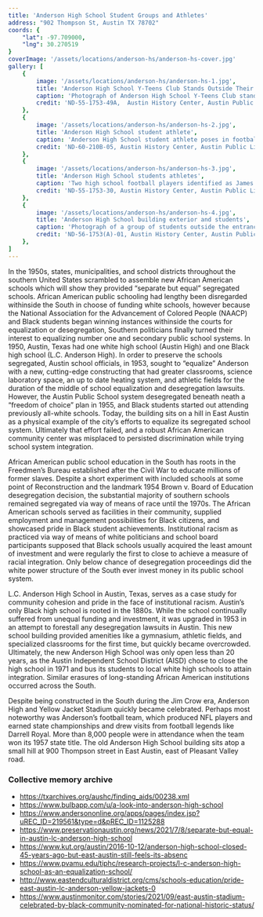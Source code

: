 ```yaml
---
title: 'Anderson High School Student Groups and Athletes'
address: "902 Thompson St, Austin TX 78702"
coords: {
    "lat": -97.709000,
    "lng": 30.270519
}
coverImage: '/assets/locations/anderson-hs/anderson-hs-cover.jpg'
gallery: [
    {
        image: '/assets/locations/anderson-hs/anderson-hs-1.jpg',
        title: 'Anderson High School Y-Teens Club Stands Outside Their School',
        caption: 'Photograph of Anderson High School Y-Teens Club standing outside their school. They are all standing around the Y-Teens logo.',
        credit: 'ND-55-1753-49A,  Austin History Center, Austin Public Library.'
    },
    {
        image: '/assets/locations/anderson-hs/anderson-hs-2.jpg',
        title: 'Anderson High School student athlete',
        caption: 'Anderson High School student athlete poses in football uniform in center position.',
        credit: 'ND-60-210B-05, Austin History Center, Austin Public Library.'
    },
    {
        image: '/assets/locations/anderson-hs/anderson-hs-3.jpg',
        title: 'Anderson High School students athletes',
        caption: 'Two high school football players identified as James Moten and Maurice Miller.',
        credit: 'ND-55-1753-30, Austin History Center, Austin Public Library.'
    },
    {
        image: '/assets/locations/anderson-hs/anderson-hs-4.jpg',
        title: 'Anderson High School building exterior and students',
        caption: 'Photograph of a group of students outside the entrance to Anderson High School. In the mixture of boys and girls, most students are exiting the building after school, while a few stand and talk to each other. One girl sits on the wall and reads from a notebook. The girls all wear long skirts, blouses, white socks and black shoes. The boys wears slacks and shirts, and one wears a jacket.',
        credit: 'ND-56-1753(A)-01, Austin History Center, Austin Public Library.'
    },
]
---
```

In the 1950s, states, municipalities, and school districts throughout the southern United States scrambled to assemble new African American schools which will show they provided “separate but equal” segregated schools. African American public schooling had lengthy been disregarded withinside the South in choose of funding white schools, however because the National Association for the Advancement of Colored People (NAACP) and Black students began winning instances withinside the courts for equalization or desegregation, Southern politicians finally turned their interest to equalizing number one and secondary public school systems. In 1950, Austin, Texas had one white high school (Austin High) and one Black high school (L.C. Anderson High). In order to preserve the schools segregated, Austin school officials, in 1953, sought to “equalize” Anderson with a new, cutting-edge constructing that had greater classrooms, science laboratory space, an up to date heating system, and athletic fields for the duration of the middle of school equalization and desegregation lawsuits. However, the Austin Public School system desegregated beneath neath a “freedom of choice” plan in 1955, and Black students started out attending previously all-white schools. Today, the building sits on a hill in East Austin as a physical example of the city’s efforts to equalize its segregated school system. Ultimately that effort failed, and a robust African American community center was misplaced to persisted discrimination while trying school system integration.

African American public school education in the South has roots in the Freedmen’s Bureau established after the Civil War to educate millions of former slaves. Despite a short experiment with included schools at some point of Reconstruction and the landmark 1954 Brown v. Board of Education desegregation decision, the substantial majority of southern schools remained segregated via way of means of race until the 1970s. The African American schools served as facilities in their community, supplied employment and management possibilities for Black citizens, and showcased pride in Black student achievements. Institutional racism as practiced via way of means of white politicians and school board participants supposed that Black schools usually acquired the least amount of investment and were regularly the first to close to achieve a measure of racial integration. Only below chance of desegregation proceedings did the white power structure of the South ever invest money in its public school system.

L.C. Anderson High School in Austin, Texas, serves as a case study for community cohesion and pride in the face of institutional racism. Austin’s only Black high school is rooted in the 1880s. While the school continually suffered from unequal funding and investment, it was upgraded in 1953 in an attempt to forestall any desegregation lawsuits in Austin. This new school building provided amenities like a gymnasium, athletic fields, and specialized classrooms for the first time, but quickly became overcrowded. Ultimately, the new Anderson High School was only open less than 20 years, as the Austin Independent School District (AISD) chose to close the high school in 1971 and bus its students to local white high schools to attain integration. Similar erasures of long-standing African American institutions occurred across the South.

Despite being constructed in the South during the Jim Crow era, Anderson High and Yellow Jacket Stadium quickly became celebrated. Perhaps most noteworthy was Anderson’s football team, which produced NFL players and earned state championships and drew visits from football legends like Darrell Royal. More than 8,000 people were in attendance when the team won its 1957 state title. The old Anderson High School building sits atop a small hill at 900 Thompson street in East Austin, east of Pleasant Valley road.

### Collective memory archive
* <a target="_blank" href="https://txarchives.org/aushc/finding_aids/00238.xml">https://txarchives.org/aushc/finding_aids/00238.xml</a>
* <a target="_blank" href="https://www.bulbapp.com/u/a-look-into-anderson-high-school">https://www.bulbapp.com/u/a-look-into-anderson-high-school</a>
* <a target="_blank" href="https://www.andersononline.org/apps/pages/index.jsp?uREC_ID=219561&type=d&pREC_ID=1125288">https://www.andersononline.org/apps/pages/index.jsp?uREC_ID=219561&type=d&pREC_ID=1125288</a>
* <a target="_blank" href="https://www.preservationaustin.org/news/2021/7/8/separate-but-equal-in-austin-lc-anderson-high-school">https://www.preservationaustin.org/news/2021/7/8/separate-but-equal-in-austin-lc-anderson-high-school</a>
* <a target="_blank" href="https://www.kut.org/austin/2016-10-12/anderson-high-school-closed-45-years-ago-but-east-austin-still-feels-its-absence">https://www.kut.org/austin/2016-10-12/anderson-high-school-closed-45-years-ago-but-east-austin-still-feels-its-absenc</a>
* <a target="_blank" href="https://www.pvamu.edu/tiphc/research-projects/l-c-anderson-high-school-as-an-equalization-school/">https://www.pvamu.edu/tiphc/research-projects/l-c-anderson-high-school-as-an-equalization-school/</a>
* <a target="_blank" href="http://www.eastendculturaldistrict.org/cms/schools-education/pride-east-austin-lc-anderson-yellow-jackets-0">http://www.eastendculturaldistrict.org/cms/schools-education/pride-east-austin-lc-anderson-yellow-jackets-0</a>
* <a target="_blank" href="https://www.austinmonitor.com/stories/2021/09/east-austin-stadium-celebrated-by-black-community-nominated-for-national-historic-status/
">https://www.austinmonitor.com/stories/2021/09/east-austin-stadium-celebrated-by-black-community-nominated-for-national-historic-status/</a>

